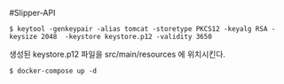 #Slipper-API

```
$ keytool -genkeypair -alias tomcat -storetype PKCS12 -keyalg RSA -keysize 2048  -keystore keystore.p12 -validity 3650
```

생성된 keystore.p12 파일을 src/main/resources 에 위치시킨다.


```
$ docker-compose up -d
```